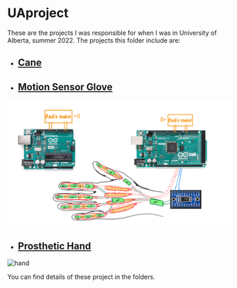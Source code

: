 # **UAproject**
These are the projects I was responsible for when I was in University of Alberta, summer 2022. 
The projects this folder include are:

-  ## [**Cane**](Cane/scirobotics.abg6594_sm.pdf) 
-  ## [**Motion Sensor Glove**](Motion%20Sensor%20Glove/Instruction.pdf)
  ![glove](Presentation/presentation_docs/Glove_overview.png)
-  ## [**Prosthetic Hand**](Prosthetic%20Hand/06_01_22_abstract-presentation.pdf)
![hand](Prosthetic%20Hand/Multimedia/Prosthetic%20Hand/Video4.gif)

You can find details of these project in the folders.
